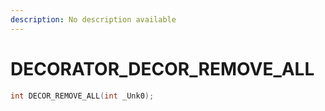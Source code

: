 ```yaml
---
description: No description available 
---
```


# DECORATOR\_DECOR_REMOVE_ALL

```cpp
int DECOR_REMOVE_ALL(int _Unk0);
```